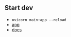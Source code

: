 ## Start dev
- `uvicorn main:app --reload`
- [app](http://127.0.0.1:8000)
- [docs](http://127.0.0.1:8000/docs)
